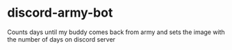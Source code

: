 # discord-army-bot
Counts days until my buddy comes back from army and sets the image with the number of days on discord server
